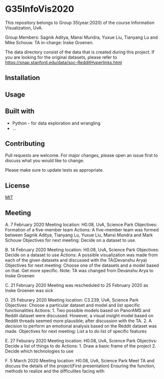 



# G35InfoVis2020

This repository belongs to Group 35(year:2020) of the course Information Visualization, UvA.

Group Members: Sagnik Aditya, Mansi Mundra, Yuxue Liu, Tianyang Lu and Mike Schouw.
TA in-charge: Inske Groenen.

The data directory consist of the data that is created during this project. If you are looking for the original datasets, please refer to https://snap.stanford.edu/data/soc-RedditHyperlinks.html

## Installation

<!-- Use the package manager [pip](https://pip.pypa.io/en/stable/) to install foobar. -->

<!-- ```bash
pip install foobar
``` -->

## Usage

<!-- ```python
import foobar

foobar.pluralize('word') # returns 'words'
foobar.pluralize('goose') # returns 'geese'
foobar.singularize('phenomena') # returns 'phenomenon'
``` -->

## Built with
- Python - for data exploration and wrangling
- ...

## Contributing
Pull requests are welcome. For major changes, please open an issue first to discuss what you would like to change.

Please make sure to update tests as appropriate.

## License
[MIT](https://choosealicense.com/licenses/mit/)

## Meeting
A. 7 February 2020
Meeting location: H0.08, UvA, Science Park 
Objectives: Formation of a five-member team
Actions: A five-member team was formed between Sagnik Aditya, Tianyang Lu, Yuxue Liu, Mansi Mundra and Mark Schouw
Objectives for next meeting: Decide on a dataset to use.

B. 14 February 2020
Meeting location: H0.08, UvA, Science Park 
Objectives: Decide on a dataset to use
Actions: A possible visualization was made from each of the given datasets and discussed with the TA(Devanshu Arya)
Objectives for next meeting: Choose one of the datasets and a model based on that. Get more specific.
Note: TA was changed from Devanshu Arya to Inske Groenen

C. 21 February 2020
Meeting was rescheduled to 25 February 2020 as Inske Groenen was sick

D. 25 Feburary 2020
Meeting location: C3.239, UvA, Science Park
Objectives: Choose a particular dataset and model and list specific functionalities
Actions: 1. Two possible models based on PanorAMS and Reddit dataset were discussed. However, a visual insight model based on Reddit threads seemed more plausible; after discussion with the TA.
2. A decision to perform an emotional analysis based on the Reddit dataset was made.
Objectives for next meeting: List a to do list of specific features

E. 27 Feburary 2020
Meeting location: H0.08, UvA, Science Park
Objectivs: Decide a list of things to do
Actions: 1. Draw a basic frame of the project
2. Decide which technologies to use

F. 5 March 2020
Meeting location: H0.08, UvA, Science Park
Meet TA and discuss the details of the project(First presentation)
Ensuring the function, methods to realize and the difficulites facing with

